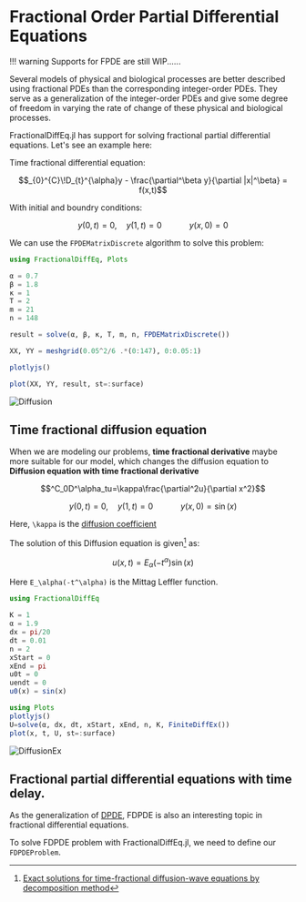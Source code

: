 # Fractional Order Partial Differential Equations

!!! warning
    Supports for FPDE are still WIP......

Several models of physical and biological processes are better described using fractional PDEs than the corresponding integer-order PDEs. They serve as a generalization of the integer-order PDEs and give some degree of freedom in varying the rate of change of these physical and biological processes.

FractionalDiffEq.jl has support for solving fractional partial differential equations. Let's see an example here:

Time fractional differential equation:

```math
_{0}^{C}\!D_{t}^{\alpha}y - \frac{\partial^\beta y}{\partial |x|^\beta} = f(x,t)
```

With initial and boundry conditions:

```math
y(0,t) = 0, \quad y(1,t) = 0 \qquad  \quad y(x, 0) = 0
```

We can use the ```FPDEMatrixDiscrete``` algorithm to solve this problem:

```julia
using FractionalDiffEq, Plots

α = 0.7
β = 1.8
κ = 1
T = 2
m = 21
n = 148

result = solve(α, β, κ, T, m, n, FPDEMatrixDiscrete())

XX, YY = meshgrid(0.05^2/6 .*(0:147), 0:0.05:1)

plotlyjs()

plot(XX, YY, result, st=:surface)
```

![Diffusion](./assets/diffusion.png)

## Time fractional diffusion equation

When we are modeling our problems, **time fractional derivative** maybe more suitable for our model, which changes the diffusion equation to **Diffusion equation with time fractional derivative**

```math
^C_0D^\alpha_tu=\kappa\frac{\partial^2u}{\partial x^2}
```

```math
y(0,t) = 0, \quad y(1,t) = 0 \qquad  \quad y(x,0) = \sin(x)
```

Here, ``\kappa`` is the [diffusion coefficient](https://en.wikipedia.org/wiki/Mass_diffusivity)

The solution of this Diffusion equation is given[^1] as:

```math
u(x, t) = E_\alpha(-t^\alpha)\sin(x)
```

Here ``E_\alpha(-t^\alpha)`` is the Mittag Leffler function.

```julia
using FractionalDiffEq

K = 1
α = 1.9
dx = pi/20
dt = 0.01
n = 2
xStart = 0
xEnd = pi
u0t = 0
uendt = 0
u0(x) = sin(x)

using Plots
plotlyjs()
U=solve(α, dx, dt, xStart, xEnd, n, K, FiniteDiffEx())
plot(x, t, U, st=:surface)
```

![DiffusionEx](./assets/finitediffex.png)


## Fractional partial differential equations with time delay.

As the generalization of [DPDE](http://www.scholarpedia.org/article/Delay_partial_differential_equations), FDPDE is also an interesting topic in fractional differential equations.

To solve FDPDE problem with FractionalDiffEq.jl, we need to define our ```FDPDEProblem```.

[^1]: [Exact solutions for time-fractional diffusion-wave equations by decomposition method](https://doi.org/10.1088/0031-8949%2F75%2F1%2F008)